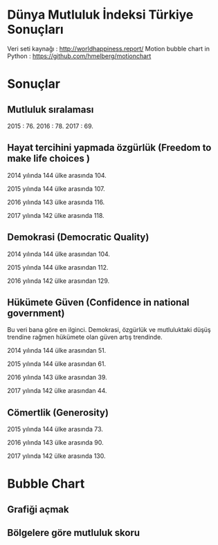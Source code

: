 # Dünya Mutluluk İndeksi Türkiye Sonuçları

Veri seti kaynağı : http://worldhappiness.report/
Motion bubble chart in Python : https://github.com/hmelberg/motionchart

# Sonuçlar
## Mutluluk sıralaması
2015 : 76.
2016 : 78.
2017 : 69.

## Hayat tercihini yapmada özgürlük (Freedom to make life choices )

2014 yılında 144 ülke arasında 104.

2015 yılında 144 ülke arasında 107.

2016 yılında  143 ülke arasında 116.

2017 yılında 142 ülke arasında 118.

## Demokrasi (Democratic Quality)

2014 yılında 144 ülke arasından 104.

2015 yılında 144 ülke arasından 112.

2016 yılında 142 ülke arasından 129.

## Hükümete Güven (Confidence in national government)

Bu veri bana göre en ilginci.  Demokrasi, özgürlük ve mutluluktaki düşüş trendine rağmen hükümete olan güven artış trendinde.

2014 yılında 144 ülke arasından 51.

2015 yılında 144 ülke arasından 61.

2016 yılında 143 ülke arasından 39.

2017 yılında 142 ülke arasından 44. 

## Cömertlik (Generosity)

2015 yılında 144 ülke arasında 73.

2016 yılında 143 ülke arasında 90.

2017 yılında 142 ülke arasında 130.


# Bubble Chart

## Grafiği açmak



## Bölgelere göre mutluluk skoru

